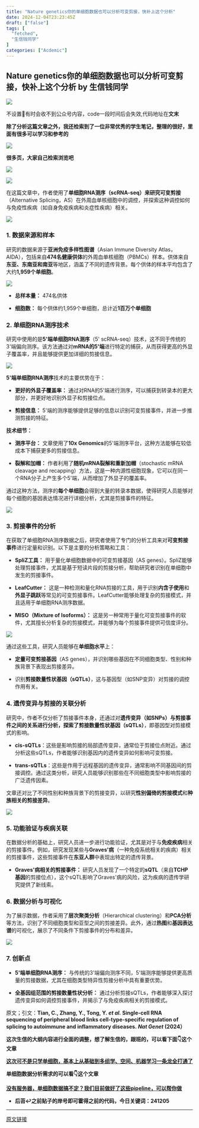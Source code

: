 ```yaml
---
title: "Nature genetics你的单细胞数据也可以分析可变剪接，快补上这个分析"
date: 2024-12-04T23:23:45Z
draft: ["false"]
tags: [
  "fetched",
  "生信钱同学"
]
categories: ["Acdemic"]
---
```

Nature genetics你的单细胞数据也可以分析可变剪接，快补上这个分析 by 生信钱同学
------
<div><p><img data-imgfileid="100006688" data-ratio="0.6370370370370371" data-s="300,640" data-type="jpeg" data-w="1080" data-src="https://mmbiz.qpic.cn/mmbiz_jpg/7At0Eia3NQFs7LKawKRicdjXhvN9NIT1xKzwwCu1wRR52hx0auy0Y2bp9q7rSw19qxuic6MANjibdcOEg4AEnjDFeA/640?wx_fmt=other&amp;from=appmsg&amp;wxfrom=5&amp;wx_lazy=1&amp;wx_co=1&amp;tp=webp" src="https://mmbiz.qpic.cn/mmbiz_jpg/7At0Eia3NQFs7LKawKRicdjXhvN9NIT1xKzwwCu1wRR52hx0auy0Y2bp9q7rSw19qxuic6MANjibdcOEg4AEnjDFeA/640?wx_fmt=other&amp;from=appmsg&amp;wxfrom=5&amp;wx_lazy=1&amp;wx_co=1&amp;tp=webp"></p><p>不设置🌟有时会收不到公众号内容，code一段时间后会失效,代码地址在<span><strong>文末</strong></span></p><p><span><strong>除了分析这篇文章之外，我还检索到了一位非常优秀的学生笔记，整理的很好，里面有很多可以学习和参考的</strong></span></p><p><img data-galleryid="" data-imgfileid="100006675" data-ratio="0.8131241084165478" data-s="300,640" data-src="https://mmbiz.qpic.cn/mmbiz_png/7At0Eia3NQFsBt5a8a3vnTyQDrg2TpxL2fg3lX3lQUKVK35n11A2Mcf2Yc280tltIk9oNqjS7j86kp2kscv1SYw/640?wx_fmt=png&amp;from=appmsg" data-type="png" data-w="2804" src="https://mmbiz.qpic.cn/mmbiz_png/7At0Eia3NQFsBt5a8a3vnTyQDrg2TpxL2fg3lX3lQUKVK35n11A2Mcf2Yc280tltIk9oNqjS7j86kp2kscv1SYw/640?wx_fmt=png&amp;from=appmsg"></p><p><strong><span>很多页，大家自己检索浏览吧</span></strong><br></p><p><img data-galleryid="" data-imgfileid="100006676" data-ratio="2.4421487603305785" data-s="300,640" data-src="https://mmbiz.qpic.cn/mmbiz_png/7At0Eia3NQFsBt5a8a3vnTyQDrg2TpxL2hDX64V78osguotKYhMah6ZibCs0jr12xLyITxCbdGMaRWSsoDBvSSZw/640?wx_fmt=png&amp;from=appmsg" data-type="png" data-w="968" src="https://mmbiz.qpic.cn/mmbiz_png/7At0Eia3NQFsBt5a8a3vnTyQDrg2TpxL2hDX64V78osguotKYhMah6ZibCs0jr12xLyITxCbdGMaRWSsoDBvSSZw/640?wx_fmt=png&amp;from=appmsg"></p><p><img data-galleryid="" data-imgfileid="100006677" data-ratio="0.7537154989384289" data-s="300,640" data-src="https://mmbiz.qpic.cn/mmbiz_png/7At0Eia3NQFsBt5a8a3vnTyQDrg2TpxL2QYzicJeKOiak5Il49oqNSVMia9kwtyTQPsIAfLToy6s2icYicXDURrRHMuQ/640?wx_fmt=png&amp;from=appmsg" data-type="png" data-w="1884" src="https://mmbiz.qpic.cn/mmbiz_png/7At0Eia3NQFsBt5a8a3vnTyQDrg2TpxL2QYzicJeKOiak5Il49oqNSVMia9kwtyTQPsIAfLToy6s2icYicXDURrRHMuQ/640?wx_fmt=png&amp;from=appmsg"></p><p>在这篇文章中，作者使用了<strong>单细胞RNA测序（scRNA-seq）<strong>来研究</strong>可变剪接</strong>（Alternative Splicing，AS）在外周血单核细胞中的调控，并探索这种调控如何与免疫性疾病（如自身免疫疾病和炎症性疾病）相关。</p><p><img data-galleryid="" data-imgfileid="100006678" data-ratio="0.9379115710253998" data-s="300,640" data-src="https://mmbiz.qpic.cn/mmbiz_jpg/7At0Eia3NQFsBt5a8a3vnTyQDrg2TpxL2kPt4l3ZrxFemib6dS42TDWCXEoLVVt1rOY2f5vJlhZsQJoY8HMNwBLg/640?wx_fmt=jpeg&amp;from=appmsg" data-type="jpeg" data-w="2126" src="https://mmbiz.qpic.cn/mmbiz_jpg/7At0Eia3NQFsBt5a8a3vnTyQDrg2TpxL2kPt4l3ZrxFemib6dS42TDWCXEoLVVt1rOY2f5vJlhZsQJoY8HMNwBLg/640?wx_fmt=jpeg&amp;from=appmsg"></p><h3>1. <strong>数据来源和样本</strong></h3><p>研究的数据来源于<strong>亚洲免疫多样性图谱</strong>（Asian Immune Diversity Atlas，AIDA），包括来自<strong>474名健康供体</strong>的外周血单核细胞（PBMCs）样本。供体来自<strong>东亚、东南亚和南亚</strong>等地区，涵盖了不同的遗传背景。每个供体的样本平均包含了大约<strong>1,959个单细胞</strong>。</p><p><img data-galleryid="" data-imgfileid="100006679" data-ratio="0.7588179218303146" data-s="300,640" data-src="https://mmbiz.qpic.cn/mmbiz_jpg/7At0Eia3NQFsBt5a8a3vnTyQDrg2TpxL2xEmkYyzDh2JAM3bRo8F223JhaODn9srL2OFicRjicODy1678Wsib3Zbibw/640?wx_fmt=jpeg&amp;from=appmsg" data-type="jpeg" data-w="2098" src="https://mmbiz.qpic.cn/mmbiz_jpg/7At0Eia3NQFsBt5a8a3vnTyQDrg2TpxL2xEmkYyzDh2JAM3bRo8F223JhaODn9srL2OFicRjicODy1678Wsib3Zbibw/640?wx_fmt=jpeg&amp;from=appmsg"></p><ul><li><p><strong>总样本量：</strong> 474名供体</p></li><li><p><strong>细胞数：</strong> 每个供体约1,959个单细胞，总计近<strong>1百万个单细胞</strong></p></li></ul><h3>2. <strong>单细胞RNA测序技术</strong></h3><p>研究中使用的是<strong>5'端单细胞RNA测序</strong>（5' scRNA-seq）技术，这不同于传统的3'端偏向测序。该方法通过对<strong>mRNA的5'端</strong>进行特定的捕获，从而获得更高的外显子覆盖率，并且能够提供更加详细的剪接信息。</p><p><img data-galleryid="" data-imgfileid="100006680" data-ratio="1.2978468899521531" data-s="300,640" data-src="https://mmbiz.qpic.cn/mmbiz_jpg/7At0Eia3NQFsBt5a8a3vnTyQDrg2TpxL25hib0hfZqY0g9FbPuPhD3yXfAhxMtjYBRwROpWmza1pa5D7lVWl2Ghg/640?wx_fmt=jpeg&amp;from=appmsg" data-type="jpeg" data-w="1672" src="https://mmbiz.qpic.cn/mmbiz_jpg/7At0Eia3NQFsBt5a8a3vnTyQDrg2TpxL25hib0hfZqY0g9FbPuPhD3yXfAhxMtjYBRwROpWmza1pa5D7lVWl2Ghg/640?wx_fmt=jpeg&amp;from=appmsg"></p><p><strong>5'端单细胞RNA测序</strong>技术的主要优势在于：</p><ul><li><p><strong>更好的外显子覆盖率：</strong> 通过对RNA的5'端进行测序，可以捕获到转录本的更大部分，并更好地识别外显子和剪接位点。</p></li><li><p><strong>剪接信息：</strong> 5'端的测序能够提供足够的信息以识别可变剪接事件，并进一步推测剪接的特征。</p></li></ul><p><strong>技术细节：</strong></p><ul><li><p><strong>测序平台：</strong> 文章使用了<strong>10x Genomics</strong>的5'端测序平台，这种方法能够在较低成本下捕获更多的剪接信息。</p></li><li><p><strong>裂解和加帽：</strong> 作者利用了<strong>随机mRNA裂解和重新加帽</strong>（stochastic mRNA cleavage and recapping）方法，这是一种内源性细胞现象，它可以在同一个RNA分子上产生多个5'端，从而增加了外显子的覆盖率。</p></li></ul><p>通过这种方法，测序的<strong>每个单细胞</strong>会得到大量的转录本数据，使得研究人员能够对每个细胞的基因表达情况进行详细分析，尤其是剪接事件的特征。</p><p><img data-galleryid="" data-imgfileid="100006681" data-ratio="1.250843644544432" data-s="300,640" data-src="https://mmbiz.qpic.cn/mmbiz_jpg/7At0Eia3NQFsBt5a8a3vnTyQDrg2TpxL25ranjxVuKHE0Ts2IobpHB5F5X5Knld4PZtSOaagMXQwNDt7tlRPSxA/640?wx_fmt=jpeg&amp;from=appmsg" data-type="jpeg" data-w="1778" src="https://mmbiz.qpic.cn/mmbiz_jpg/7At0Eia3NQFsBt5a8a3vnTyQDrg2TpxL25ranjxVuKHE0Ts2IobpHB5F5X5Knld4PZtSOaagMXQwNDt7tlRPSxA/640?wx_fmt=jpeg&amp;from=appmsg"></p><h3><span>3. <strong>剪接事件的分析</strong></span></h3><p><span>在获取了单细胞RNA测序数据之后，研究者使用了专门的分析工具来对<strong>可变剪接事件</strong>进行定量和识别。以下是主要的分析策略和工具：</span></p><ul><li><p><span><strong>SpliZ工具：</strong></span> 用于量化单细胞数据中的可变剪接基因（AS genes）。SpliZ能够处理剪接事件，尤其是基于短读片段的剪接分析，帮助研究者识别在单细胞中发生的剪接事件。</p></li><li><p><span><strong>LeafCutter：</strong></span> 这是一种检测和量化RNA剪接的工具，用于识别<strong>内含子使用</strong>和<strong>外显子跳跃</strong>等常见的可变剪接事件。LeafCutter能够处理复杂的剪接模式，并且适用于单细胞RNA测序数据。</p></li><li><p><span><strong>MISO（Mixture of Isoforms）：</strong></span> 这是另一种常用于量化可变剪接事件的软件，尤其擅长分析复杂的剪接模式，并能够为每个剪接事件提供可信度评分。</p></li></ul><p><img data-galleryid="" data-imgfileid="100006682" data-ratio="1.258836944127708" data-s="300,640" data-src="https://mmbiz.qpic.cn/mmbiz_jpg/7At0Eia3NQFsBt5a8a3vnTyQDrg2TpxL2dw5vfyT7XShkmRKPkDYeWRVxGibgLdzSmOmPB6h1n8bEJKwPOkA6F5Q/640?wx_fmt=jpeg&amp;from=appmsg" data-type="jpeg" data-w="1754" src="https://mmbiz.qpic.cn/mmbiz_jpg/7At0Eia3NQFsBt5a8a3vnTyQDrg2TpxL2dw5vfyT7XShkmRKPkDYeWRVxGibgLdzSmOmPB6h1n8bEJKwPOkA6F5Q/640?wx_fmt=jpeg&amp;from=appmsg"></p><p>通过这些工具，研究人员能够在<strong>单细胞水平</strong>上：</p><ul><li><p><span><strong>定量可变剪接基因</strong>（AS genes）</span>，并识别哪些基因在不同细胞类型、性别和种族背景下表现出剪接差异。</p></li><li><p><span>识别<strong>剪接数量性状基因（sQTLs）</strong></span>，这与基因型（如SNP变异）对剪接的调控作用有关。</p></li></ul><h3>4. <strong>遗传变异与剪接的关联分析</strong></h3><p><span>研究中，作者不仅分析了剪接事件本身，还通过对<strong>遗传变异（如SNPs）<strong>与剪接事件之间的关系进行分析，探索了</strong>剪接数量性状基因（sQTLs）</strong>，即基因型对剪接模式的影响。</span></p><ul><li><p><span><strong>cis-sQTLs</strong>：</span>这些是影响剪接的局部遗传变异，通常位于剪接位点附近。通过分析这些sQTLs，作者能够识别基因内的遗传变异如何影响可变剪接。</p></li><li><p><span><strong>trans-sQTLs</strong></span>：这些是作用于远程基因的遗传变异，通常影响不同基因间的剪接调控。通过这类分析，研究人员能够识别那些在不同细胞类型中影响剪接的广泛遗传因素。</p></li></ul><p>文章还对比了不同性别和种族背景下的剪接变异，以研究<strong>性别偏倚的剪接模式</strong>和<strong>种族相关的剪接差异</strong>。</p><p><img data-galleryid="" data-imgfileid="100006683" data-ratio="1.1334841628959276" data-s="300,640" data-src="https://mmbiz.qpic.cn/mmbiz_jpg/7At0Eia3NQFsBt5a8a3vnTyQDrg2TpxL2rq1Qib9jeWHYYObK8V1qxebEo9lBFuzaVTQDU6Cgq18l1Zy27YKNLeA/640?wx_fmt=jpeg&amp;from=appmsg" data-type="jpeg" data-w="1768" src="https://mmbiz.qpic.cn/mmbiz_jpg/7At0Eia3NQFsBt5a8a3vnTyQDrg2TpxL2rq1Qib9jeWHYYObK8V1qxebEo9lBFuzaVTQDU6Cgq18l1Zy27YKNLeA/640?wx_fmt=jpeg&amp;from=appmsg"></p><h3>5. <strong>功能验证与疾病关联</strong></h3><p>在数据分析的基础上，研究人员进一步进行功能验证，尤其是对于与<strong>免疫疾病</strong>相关的剪接事件。例如，研究发现某些与<strong>Graves'病</strong>（一种免疫系统相关的疾病）相关的剪接事件，这些剪接事件在<strong>东亚人群</strong>中表现出特定的遗传背景。</p><ul><li><p><strong>Graves'病相关的剪接事件：</strong> 研究人员发现了一个特定的<strong>sQTL</strong>（来自<strong>TCHP基因</strong>的剪接位点），这个sQTL影响了Graves'病的风险，这为疾病的遗传学研究提供了新线索。</p></li></ul><h3>6. <strong>数据分析与可视化</strong></h3><p>为了展示数据，作者采用了<strong>层次聚类分析</strong>（Hierarchical clustering）和<strong>PCA分析</strong>等方法，识别了不同细胞类型和亚型之间的剪接差异。此外，通过<strong>热图</strong>和<strong>基因表达谱</strong>的可视化，展示了不同条件下剪接事件的分布和差异。</p><p><img data-galleryid="" data-imgfileid="100006684" data-ratio="1.3101796407185629" data-s="300,640" data-src="https://mmbiz.qpic.cn/mmbiz_jpg/7At0Eia3NQFsBt5a8a3vnTyQDrg2TpxL25hCEPkmEDPp4QuTG43w2ljVnf2w0yNPml37z5jr9WymsxGZI5XZW0w/640?wx_fmt=jpeg&amp;from=appmsg" data-type="jpeg" data-w="1670" src="https://mmbiz.qpic.cn/mmbiz_jpg/7At0Eia3NQFsBt5a8a3vnTyQDrg2TpxL25hCEPkmEDPp4QuTG43w2ljVnf2w0yNPml37z5jr9WymsxGZI5XZW0w/640?wx_fmt=jpeg&amp;from=appmsg"></p><h3>7. <strong>创新点</strong></h3><ul><li><p><strong>5'端单细胞RNA测序：</strong> 与传统的3'端偏向测序不同，5'端测序能够提供更高质量的剪接数据，尤其在细胞类型特异性剪接分析中具有重要优势。</p></li><li><p><strong>全基因组范围的剪接数量性状分析：</strong> 通过分析剪接sQTLs，作者能够深入探讨遗传变异如何调控剪接事件，并揭示了与免疫疾病相关的剪接模式。</p></li></ul><p><span>原文；引文：</span><strong><span>Tian, C., Zhang, Y., Tong, Y. </span><em>et al.</em><span> Single-cell RNA sequencing of peripheral blood links cell-type-specific regulation of splicing to autoimmune and inflammatory diseases. </span><em>Nat Genet</em><span> (2024）</span></strong></p><p><span><strong><span>这次生信的大纲内容进行全面的调整，想了解生信的，跟班的，可以看下面</span><strong>👇这个文章</strong></strong></span></p><p><a target="_blank" href="http://mp.weixin.qq.com/s?__biz=MzkwMzY2NjkwNg==&amp;mid=2247489898&amp;idx=1&amp;sn=36e03c6c81e651b9c81eaf558e07aa24&amp;chksm=c09394dff7e41dc94b801cad43f802037589975b4c01de6659d39027f3efa91c5989d88f5cca&amp;scene=21#wechat_redirect" textvalue="这次可不是只学单细胞，基本上从基础到多组学、空间、机器学习一条龙全打通了" linktype="text" imgurl="" imgdata="null" data-itemshowtype="11" tab="innerlink" data-linktype="2" hasload="1"><span><strong>这次可不是只学单细胞，基本上从基础到多组学、空间、机器学习一条龙全打通了</strong></span></a></p><p><span><strong><span>单细胞数据分析需求的可以看<strong><strong>👇这个文章</strong></strong></span></strong></span></p><p><span><strong><span><strong><strong><a target="_blank" href="https://mp.weixin.qq.com/s?__biz=MzkwMzY2NjkwNg==&amp;mid=2247490275&amp;idx=1&amp;sn=200ccc0a415860f9d73b9068657096ff&amp;scene=21#wechat_redirect" textvalue="没有服务器，单细胞数据搞不定？我们目前做好了这些pipeline，可以帮你做" linktype="text" imgurl="" imgdata="null" data-itemshowtype="0" tab="innerlink" data-linktype="2" hasload="1">没有服务器，单细胞数据搞不定？我们目前做好了这些pipeline，可以帮你做</a></strong></strong></span></strong></span></p><p><span><strong><span><strong></strong></span></strong></span></p><ul title="list of authors"><li><section data-role="outer" label="Powered by 135editor.com onekey"><section><section data-bdopacity="20%"><section data-bdopacity="40%"><section data-bdopacity="60%"><section data-bdopacity="80%"><section data-bgopacity="90%"><p data-brushtype="text"><strong><strong><strong>后苔↩️之前贴子的岸号即可霍得之前的代码，今日关键词：241205</strong></strong></strong></p></section></section></section></section></section></section></section></li></ul><p></p><p><mp-style-type data-value="3"></mp-style-type></p></div>  
<hr>
<a href="https://mp.weixin.qq.com/s/S1JXJJEe8OzYDuc-4mqyLg",target="_blank" rel="noopener noreferrer">原文链接</a>
